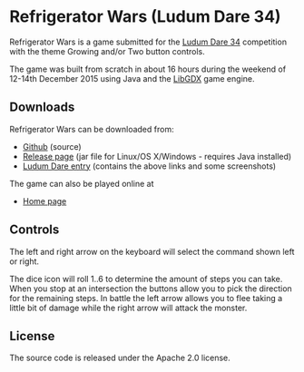 Refrigerator Wars (Ludum Dare 34)
=================

Refrigerator Wars is a game submitted for the [Ludum Dare 34](http://ludumdare.com/compo/2015/12/09/welcome-to-ludum-dare-34/) competition with the theme Growing and/or Two button controls.

The game was built from scratch in about 16 hours during the weekend of 12-14th December 2015 using Java and the [LibGDX](https://libgdx.badlogicgames.com/) game engine.

## Downloads
Refrigerator Wars can be downloaded from:
   * [Github](https://github.com/jhutting/LD34) (source)
   * [Release page](http://littlebluefrog.nl/LD/LD34-Refrigerator_wars-1.0.jar) (jar file for Linux/OS X/Windows - requires Java installed)
   * [Ludum Dare entry](http://ludumdare.com/compo/ludum-dare-34/?action=preview&uid=34105) (contains the above links and some screenshots)

The game can also be played online at
   * [Home page](http://littlebluefrog.nl/LD/LD34/)

## Controls
The left and right arrow on the keyboard will select the command shown left or right.

The dice icon will roll 1..6 to determine the amount of steps you can take. When you stop at an intersection the buttons allow you to pick the direction for the remaining steps. In battle the left arrow allows you to flee taking a little bit of damage while the right arrow will attack the monster.

## License
The source code is released under the Apache 2.0 license.